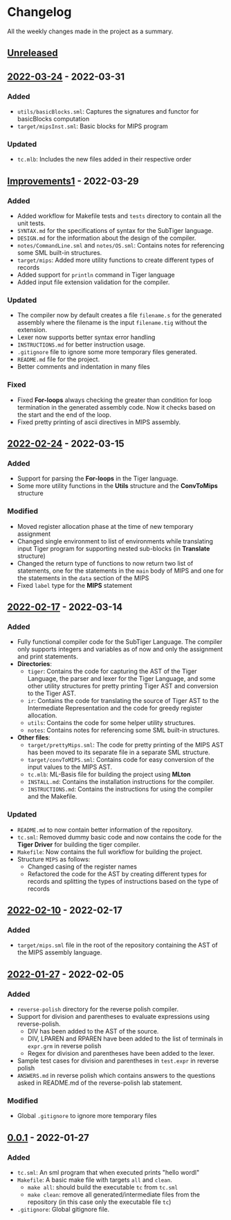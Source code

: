 # Changelog

All the weekly changes made in the project as a summary.

## [Unreleased]

## [2022-03-24] - 2022-03-31

### Added

-   `utils/basicBlocks.sml`: Captures the signatures and functor for basicBlocks computation
-   `target/mipsInst.sml`: Basic blocks for MIPS program

### Updated

-   `tc.mlb`: Includes the new files added in their respective order

## [Improvements1] - 2022-03-29

### Added

-   Added workflow for Makefile tests and `tests` directory to contain all the unit tests.
-   `SYNTAX.md` for the specifications of syntax for the SubTiger language.
-   `DESIGN.md` for the information about the design of the compiler.
-   `notes/CommandLine.sml` and `notes/OS.sml`: Contains notes for referencing some SML built-in structures.
-   `target/mips`: Added more utility functions to create different types of records
-   Added support for `println` command in Tiger language
-   Added input file extension validation for the compiler.

### Updated

-   The compiler now by default creates a file `filename.s` for the generated assembly where the filename is the input `filename.tig` without the extension.
-   Lexer now supports better syntax error handling
-   `INSTRUCTIONS.md` for better instruction usage.
-   `.gitignore` file to ignore some more temporary files generated.
-   `README.md` file for the project.
-   Better comments and indentation in many files

### Fixed

-   Fixed **For-loops** always checking the greater than condition for loop termination in the generated assembly code. Now it checks based on the start and the end of the loop.
-   Fixed pretty printing of ascii directives in MIPS assembly.

## [2022-02-24] - 2022-03-15

### Added

-   Support for parsing the **For-loops** in the Tiger language.
-   Some more utility functions in the **Utils** structure and the **ConvToMips** structure

### Modified

-   Moved register allocation phase at the time of new temporary assignment
-   Changed single environment to list of environments while translating input Tiger program for supporting nested sub-blocks (in **Translate** structure)
-   Changed the return type of functions to now return two list of statements, one for the statements in the `main` body of MIPS and one for the statements in the `data` section of the MIPS
-   Fixed `label` type for the **MIPS** statement

## [2022-02-17] - 2022-03-14

### Added

-   Fully functional compiler code for the SubTiger Language. The compiler only supports integers and variables as of now and only the assignment and print statements.
-   **Directories**:
    -   `tiger`: Contains the code for capturing the AST of the Tiger Language, the parser and lexer for the Tiger Language, and some other utility structures for pretty printing Tiger AST and conversion to the Tiger AST.
    -   `ir`: Contains the code for translating the source of Tiger AST to the Intermediate Representation and the code for greedy register allocation.
    -   `utils`: Contains the code for some helper utility structures.
    -   `notes`: Contains notes for referencing some SML built-in structures.
-   **Other files**:
    -   `target/prettyMips.sml`: The code for pretty printing of the MIPS AST has been moved to its separate file in a separate SML structure.
    -   `target/convToMIPS.sml`: Contains code for easy conversion of the input values to the MIPS AST.
    -   `tc.mlb`: ML-Basis file for building the project using **MLton**
    -   `INSTALL.md`: Contains the installation instructions for the compiler.
    -   `INSTRUCTIONS.md`: Contains the instructions for using the compiler and the Makefile.

### Updated

-   `README.md` to now contain better information of the repository.
-   `tc.sml`: Removed dummy basic code and now contains the code for the **Tiger Driver** for building the tiger compiler.
-   `Makefile`: Now contains the full workflow for building the project.
-   Structure `MIPS` as follows:
    -   Changed casing of the register names
    -   Refactored the code for the AST by creating different types for records and splitting the types of instructions based on the type of records

## [2022-02-10] - 2022-02-17

### Added

-   `target/mips.sml` file in the root of the repository containing the AST of the MIPS assembly language.

## [2022-01-27] - 2022-02-05

### Added

-   `reverse-polish` directory for the reverse polish compiler.
-   Support for division and parentheses to evaluate expressions using reverse-polish.
    -   DIV has been added to the AST of the source.
    -   DIV, LPAREN and RPAREN have been added to the list of terminals in `expr.grm` in reverse polish
    -   Regex for division and parentheses have been added to the lexer.
-   Sample test cases for division and parentheses in `test.expr` in reverse polish
-   `ANSWERS.md` in reverse polish which contains answers to the questions asked in README.md of the reverse-polish lab statement.

### Modified

-   Global `.gitignore` to ignore more temporary files

## [0.0.1] - 2022-01-27

### Added

-   `tc.sml`: An sml program that when executed prints "hello wordl"
-   `Makefile`: A basic make file with targets `all` and `clean`.
    -   `make all`: should build the executable `tc` from `tc.sml`
    -   `make clean`: remove all generated/intermediate files from the repository (in this case only the executable file `tc`)
-   `.gitignore`: Global gitignore file.

[unreleased]: https://gitlab.com/singlamayank001/111901030-compilers/-/compare/2022-03-24...master
[2022-03-24]: https://gitlab.com/singlamayank001/111901030-compilers/-/compare/improvements1...2022-03-24
[improvements1]: https://gitlab.com/singlamayank001/111901030-compilers/-/compare/2022-02-24...improvements1
[2022-02-24]: https://gitlab.com/singlamayank001/111901030-compilers/-/compare/2022-02-17...2022-02-24
[2022-02-17]: https://gitlab.com/singlamayank001/111901030-compilers/-/compare/2022-02-10...2022-02-17
[2022-02-10]: https://gitlab.com/singlamayank001/111901030-compilers/-/compare/2022-01-27...2022-02-10
[2022-01-27]: https://gitlab.com/singlamayank001/111901030-compilers/-/compare/v0.0.1...2022-01-27
[0.0.1]: https://gitlab.com/singlamayank001/111901030-compilers/-/releases#v0.0.1
